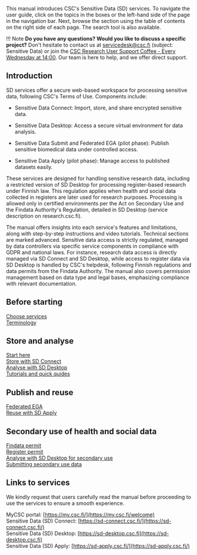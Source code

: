 
This manual introduces CSC's Sensitive Data (SD) services. To navigate the user guide, click on the topics in the boxes or the left-hand side of the page in the navigation bar. Next, browse the section using the table of contents on the right side of each page. The search tool is also available.

!!! Note
    **Do you have any questions? Would you like to discuss a specific project?** Don't hesitate to contact us at servicedesk@csc.fi (subject: Sensitive Data) or join the [CSC Research User Support Coffee - Every Wednesday at 14:00](https://ssl.eventilla.com/usersupportcoffee). Our team is here to help, and we offer direct support. 


## Introduction 

SD services offer a secure web-based workspace for processing sensitive data, following CSC's Terms of Use. Components include:

* Sensitive Data Connect: Import, store, and share encrypted sensitive data.
  
* Sensitive Data Desktop: Access a secure virtual environment for data analysis.
  
* Sensitive Data Submit and Federated EGA (pilot phase): Publish sensitive  biomedical data under controlled access.
  
* Sensitive Data Apply (pilot phase): Manage access to published datasets easily.

These services are designed for handling sensitive research data, including a restricted version of SD Desktop for processing register-based research under Finnish law. This regulation applies when health and social data collected in registers are later used for research purposes. Processing is allowed only in certified environments per the Act on Secondary Use and the Findata Authority's Regulation, detailed in SD Desktop (service description on research.csc.fi).

The manual offers insights into each service's features and limitations, along with step-by-step instructions and video tutorials. Technical sections are marked advanced. Sensitive data access is strictly regulated, managed by data controllers via specific service components in compliance with GDPR and national laws. For instance, research data access is directly managed via SD Connect and SD Desktop, while access to register data via SD Desktop is handled by CSC's helpdesk, following Finnish regulations and data permits from the Findata Authority. The manual also covers permission management based on data type and legal bases, emphasizing compliance with relevant documentation.


<div class="quick-links-container">

  <div class="quick-links-topic">
    <span class="quick-links-title"><h2>Before starting</h2></span>
     <div class="quick-links-item">
      <a class="quick-link" target="_self" href="../sd-choose-services/">Choose services</a>
    </div>
    <div class="quick-links-item">
      <a class="quick-link" target="_self" href="../sd-terminology/">Terminology</a>
    </div>
  </div>
  
 
  <div class="quick-links-topic">
    <span class="quick-links-title"><h2>Store and analyse</h2></span>
    <div class="quick-links-item">
      <a class="quick-link" target="_self" href="../sd-start-here/">Start here</a>
    </div>
    <div class="quick-links-item">
      <a class="quick-link" target="_self" href="../sd-connect/">Store with SD Connect</a>
    </div>
    <div class="quick-links-item">
      <a class="quick-link" target="_self" href="../sd-desktop/">Analyse with SD Desktop</a>
    </div>
    <div class="quick-links-item">
      <a class="quick-link" target="_self" href="../sd-tutorials/">Tutorials and quick quides</a>
    </div>
  </div>

  <div class="quick-links-topic">
    <span class="quick-links-title"><h2>Publish and reuse</h2></span>
    <div class="quick-links-item">
      <a class="quick-link" target="_self" href="../sd-fega/">Federated EGA</a>
    </div>
    <div class="quick-links-item">
      <a class="quick-link" target="_self" href="../sd-apply/">Reuse with SD Apply</a>
    </div>
  </div>

   <div class="quick-links-topic">
    <span class="quick-links-title"><h2>Secondary use of health and social data</h2></span>
    <div class="quick-links-item">
      <a class="quick-link" target="_self" href="../findata-permit/">Findata permit</a>
    </div>
    <div class="quick-links-item">
      <a class="quick-link" target="_self" href="../single-register-permit/">Register permit</a>
    </div>
    <div class="quick-links-item">
      <a class="quick-link" target="_self" href="../analyse-with-sd-desktop-for-secondary-use/">Analyse with SD Desktop for secondary use</a>
    </div>
    <div class="quick-links-item">
      <a class="quick-link" target="_self" href="../single-register-submitting-secondary-use-data/">Submitting secondary use data</a>
    </div>
  </div>
</div>

## Links to services

We kindly request that users carefully read the manual before proceeding to use the services to ensure a smooth experience. 


MyCSC portal: [https://my.csc.fi/](https://my.csc.fi/welcome)
<br/>
Sensitive Data (SD) Connect: [https://sd-connect.csc.fi/](https://sd-connect.csc.fi/)
<br/>
Sensitive Data (SD) Desktop: [https://sd-desktop.csc.fi](https://sd-desktop.csc.fi)
<br/>
Sensitive Data (SD) Apply: [https://sd-apply.csc.fi/](https://sd-apply.csc.fi/)

